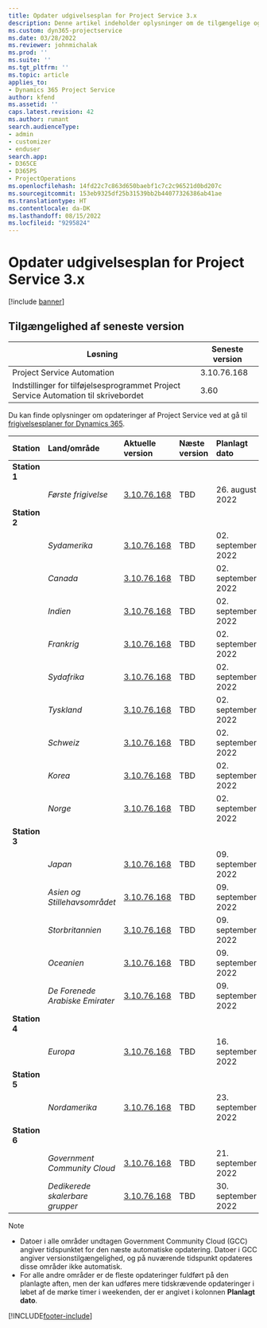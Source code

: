 ```yaml
---
title: Opdater udgivelsesplan for Project Service 3.x
description: Denne artikel indeholder oplysninger om de tilgængelige og kommende udgivelser af Dynamics 365 Project Service Automation.
ms.custom: dyn365-projectservice
ms.date: 03/28/2022
ms.reviewer: johnmichalak
ms.prod: ''
ms.suite: ''
ms.tgt_pltfrm: ''
ms.topic: article
applies_to:
- Dynamics 365 Project Service
author: kfend
ms.assetid: ''
caps.latest.revision: 42
ms.author: rumant
search.audienceType:
- admin
- customizer
- enduser
search.app:
- D365CE
- D365PS
- ProjectOperations
ms.openlocfilehash: 14fd22c7c863d650baebf1c7c2c96521d0bd207c
ms.sourcegitcommit: 153eb9325df25b31539bb2b44077326386ab41ae
ms.translationtype: HT
ms.contentlocale: da-DK
ms.lasthandoff: 08/15/2022
ms.locfileid: "9295824"
---
```

# <a name="update-release-schedule-for-project-service-3x"></a>Opdater udgivelsesplan for Project Service 3.x

[!include [banner](../includes/psa-now-project-operations.md)]

## <a name="latest-version-availability"></a>Tilgængelighed af seneste version

| Løsning  | Seneste version |
|-------|----|
| Project Service Automation    | 3.10.76.168 |
| Indstillinger for tilføjelsesprogrammet Project Service Automation til skrivebordet                | 3.60          |

Du kan finde oplysninger om opdateringer af Project Service ved at gå til [frigivelsesplaner for Dynamics 365](/dynamics365/release-plans/). 

| Station  | Land/område | Aktuelle version | Næste version |  Planlagt dato
| :---   | :---   | :---   | :---   |:---   |         
|<strong>Station 1</strong> | |  |  | |
| | <i>Første frigivelse</i> | [3.10.76.168](whats-new-ur-45.md) | TBD | 26. august 2022
|<strong>Station 2</strong> | |  |  | |
| | <i>Sydamerika</i> | [3.10.76.168](whats-new-ur-45.md) | TBD | 02. september 2022
| | <i>Canada</i> | [3.10.76.168](whats-new-ur-45.md) | TBD | 02. september 2022
| | <i>Indien</i> | [3.10.76.168](whats-new-ur-45.md) | TBD | 02. september 2022
| | <i>Frankrig</i> | [3.10.76.168](whats-new-ur-45.md) | TBD | 02. september 2022
| | <i>Sydafrika</i> | [3.10.76.168](whats-new-ur-45.md) | TBD | 02. september 2022
| | <i>Tyskland</i> | [3.10.76.168](whats-new-ur-45.md) | TBD | 02. september 2022
| | <i>Schweiz</i> | [3.10.76.168](whats-new-ur-45.md) | TBD | 02. september 2022
| | <i>Korea</i> | [3.10.76.168](whats-new-ur-45.md) | TBD | 02. september 2022
| | <i>Norge</i> | [3.10.76.168](whats-new-ur-45.md) | TBD | 02. september 2022
|<strong>Station 3</strong> | |  |  | |
| | <i>Japan</i> | [3.10.76.168](whats-new-ur-45.md) | TBD | 09. september 2022
| | <i>Asien og Stillehavsområdet</i> | [3.10.76.168](whats-new-ur-45.md) | TBD | 09. september 2022
| | <i>Storbritannien</i> | [3.10.76.168](whats-new-ur-45.md) | TBD | 09. september 2022
| | <i>Oceanien</i> | [3.10.76.168](whats-new-ur-45.md) | TBD | 09. september 2022
| | <i>De Forenede Arabiske Emirater</i> | [3.10.76.168](whats-new-ur-45.md) | TBD | 09. september 2022
|<strong>Station 4</strong> | |  |  | |
| | <i>Europa</i> | [3.10.76.168](whats-new-ur-45.md) | TBD | 16. september 2022
|<strong>Station 5</strong> | |  |  | |
| | <i>Nordamerika</i> | [3.10.76.168](whats-new-ur-45.md) | TBD | 23. september 2022
|<strong>Station 6</strong> | |  |  | |
| | <i>Government Community Cloud</i> | [3.10.76.168](whats-new-ur-45.md) | TBD | 21. september 2022
| | <i>Dedikerede skalerbare grupper</i> | [3.10.76.168](whats-new-ur-45.md) | TBD | 30. september 2022




>[!Note]
> - Datoer i alle områder undtagen Government Community Cloud (GCC) angiver tidspunktet for den næste automatiske opdatering. Datoer i GCC angiver versionstilgængelighed, og på nuværende tidspunkt opdateres disse områder ikke automatisk.
> - For alle andre områder er de fleste opdateringer fuldført på den planlagte aften, men der kan udføres mere tidskrævende opdateringer i løbet af de mørke timer i weekenden, der er angivet i kolonnen **Planlagt dato**.


[!INCLUDE[footer-include](../includes/footer-banner.md)]
